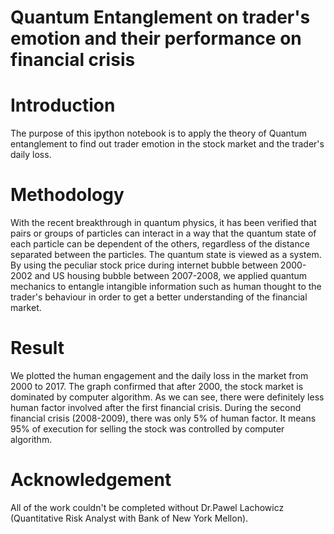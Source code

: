 # Quantum Entanglement on trader's emotion and their performance on financial crisis
# Introduction
The purpose of this ipython notebook is to apply the theory of Quantum entanglement to find out trader emotion in the stock market and the trader's daily loss.

# Methodology
With the recent breakthrough in quantum physics, it has been verified that pairs or groups of particles can interact in a way that the quantum state of each particle can be dependent of the others, regardless of the distance separated between the particles. The quantum state is viewed as a system.
By using the peculiar stock price during internet bubble between 2000-2002 and US housing bubble between 2007-2008, we applied quantum mechanics to entangle intangible information such as human thought to the trader's behaviour in order to get a better understanding of the financial market.

# Result
We plotted the human engagement and the daily loss in the market from 2000 to 2017. 
The graph confirmed that after 2000, the stock market is dominated by computer algorithm. As we can see, there were definitely less human factor involved after the first financial crisis.
During the second financial crisis (2008-2009), there was only 5% of human factor. It means 95% of execution for selling the stock was controlled by computer algorithm.

# Acknowledgement 
All of the work couldn't be completed without Dr.Pawel Lachowicz (Quantitative Risk Analyst with Bank of New York Mellon).
